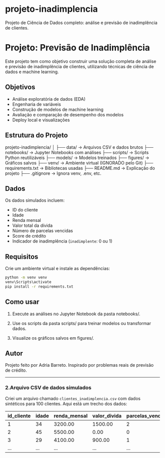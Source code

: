 # projeto-inadimplencia
Projeto de Ciência de Dados completo: análise e previsão de inadimplência de clientes.

# Projeto: Previsão de Inadimplência

Este projeto tem como objetivo construir uma solução completa de análise e previsão de inadimplência de clientes, utilizando técnicas de ciência de dados e machine learning.

## Objetivos

- Análise exploratória de dados (EDA)
- Engenharia de variáveis
- Construção de modelos de machine learning
- Avaliação e comparação de desempenho dos modelos
- Deploy local e visualizações

## Estrutura do Projeto

projeto-inadimplencia/
│
├── data/ → Arquivos CSV e dados brutos
├── notebooks/ → Jupyter Notebooks com análises
├── scripts/ → Scripts Python reutilizáveis
├── models/ → Modelos treinados
├── figures/ → Gráficos salvos
├── venv/ → Ambiente virtual (IGNORADO pelo Git)
├── requirements.txt → Bibliotecas usadas
├── README.md → Explicação do projeto
├── .gitignore → Ignora venv, .env, etc.



## Dados

Os dados simulados incluem:

- ID do cliente
- Idade
- Renda mensal
- Valor total da dívida
- Número de parcelas vencidas
- Score de crédito
- Indicador de inadimplência (`inadimplente`: 0 ou 1)

## Requisitos

Crie um ambiente virtual e instale as dependências:

```bash
python -m venv venv
venv\Scripts\activate 
pip install -r requirements.txt 
```

## Como usar
1. Execute as análises no Jupyter Notebook da pasta notebooks/.

2. Use os scripts da pasta scripts/ para treinar modelos ou transformar dados.

3. Visualize os gráficos salvos em figures/.

## Autor
Projeto feito por Adria Barreto. Inspirado por problemas reais de previsão de crédito.


---

### 2.Arquivo CSV de dados simulados

Criei um arquivo chamado `clientes_inadimplencia.csv` com dados sintéticos para 100 clientes. Aqui está um trecho dos dados:

| id_cliente | idade | renda_mensal | valor_divida | parcelas_vencidas | score_credito | inadimplente |
|------------|-------|--------------|--------------|-------------------|---------------|--------------|
| 1          | 34    | 3200.00      | 1500.00      | 2                 | 620           | 1            |
| 2          | 45    | 5500.00      | 0.00         | 0                 | 780           | 0            |
| 3          | 29    | 4100.00      | 900.00       | 1                 | 660           | 0            |
| ...        | ...   | ...          | ...          | ...               | ...           | ...          |


